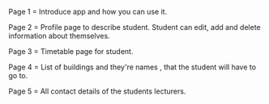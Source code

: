 Page 1 = Introduce app and how you can use it.


Page 2 = Profile page to describe student. Student can edit, add and delete information about themselves.


Page 3 = Timetable page for student.


Page 4 = List of buildings and they're names , that the student will have to go to.


Page 5 = All contact details of the students lecturers.  